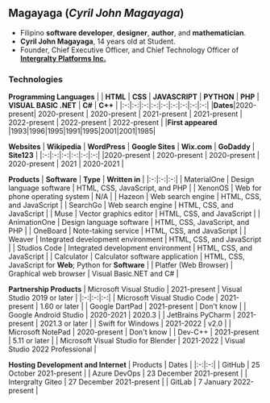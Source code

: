## Magayaga (_Cyril John Magayaga_)
* Filipino **software developer**, **designer**, **author**, and **mathematician**.
* **Cyril John Magayaga**, 14 years old at Student.
* Founder, Chief Executive Officer, and Chief Technology Officer of [**Intergralty Platforms Inc.**](https://github.com/intergralty)

### Technologies
**Programming Languages**
| | **HTML** | **CSS** | **JAVASCRIPT** | **PYTHON** | **PHP** | **VISUAL BASIC .NET** | **C#** | **C++** |
|:-:|:-:|:-:|:-:|:-:|:-:|:-:|:-:|:-:|
|**Dates**|2020-present| 2020-present | 2020-present | 2021-present | 2021-present | 2022-present | 2022-present | 2022-present |
|**First appeared** |1993|1996|1995|1991|1995|2001|2001|1985|

**Websites**
| **Wikipedia** | **WordPress** | **Google Sites** | **Wix.com** | **GoDaddy** | **Site123** |
|:-:|:-:|:-:|:-:|:-:|:-:|
|2020-present | 2020-present | 2020-present | 2020-present | 2021 | 2020-2021 |

**Products**
| **Software** | **Type** | **Written in** | 
|:-:|:-:|:-:|
| MaterialOne | Design language software | HTML, CSS, JavaScript, and PHP |
| XenonOS | Web for phone operating system | N/A | 
| Hazeon | Web search engine | HTML, CSS, and JavaScript |
| SearchGo | Web search engine | HTML, CSS, and JavaScript |
| Muse | Vector graphics editor | HTML, CSS, and JavaScript |
| AnimationOne | Design language software | HTML, CSS, JavaScript, and PHP |
| OneBoard | Note-taking service | HTML, CSS, and JavaScript |
| Weaver | Integrated development environment | HTML, CSS, and JavaScript |
| Studios Code | Integrated development environment | HTML, CSS, and JavaScript |
| Calculator | Calculator software application | HTML, CSS, JavaScript for **Web**; Python for **Software** |
| Platfer (Web Browser) | Graphical web browser | Visual Basic.NET and C# |

**Partnership Products**
| Microsoft Visual Studio | 2021-present | Visual Studio 2019 or later |
|:-:|:-:|:-:|
| Microsoft Visual Studio Code | 2021-present | 1.60 or later |
| Google DartPad | 2021-present | Don't know |
| Google Android Studio | 2020-2021 | 2020.3 |
| JetBrains PyCharm | 2021-present | 2021.3 or later |
| Swift for Windows | 2021-2022 | v2.0 |
| Microsoft NotePad | 2020-present | Don't know |
| Dev-C++ | 2021-present | 5.11 or later |
| Microsoft Visual Studio for Blender | 2021-2022 | Visual Studio 2022 Professional |

**Hosting Development and Internet**
| Products | Dates |
|:-:|:-:|
| GitHub | 25 October 2021-present |
| Azure DevOps | 23 December 2021-present |
| Intergralty Giteo | 27 December 2021-present |
| GitLab | 7 January 2022-present |
